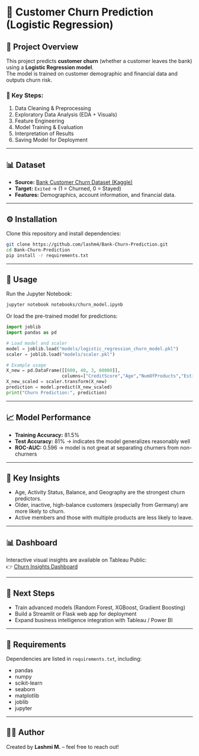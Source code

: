 # 🏦 Customer Churn Prediction (Logistic Regression)

## 📌 Project Overview

This project predicts **customer churn** (whether a customer leaves the bank) using a **Logistic Regression model**.  
The model is trained on customer demographic and financial data and outputs churn risk.

### 🔑 Key Steps:
1. Data Cleaning & Preprocessing  
2. Exploratory Data Analysis (EDA + Visuals)  
3. Feature Engineering  
4. Model Training & Evaluation  
5. Interpretation of Results  
6. Saving Model for Deployment  

---

## 📊 Dataset

- **Source:** [Bank Customer Churn Dataset (Kaggle)](https://www.kaggle.com/datasets/shubhammeshram579/bank-customer-churn-prediction)  
- **Target:** `Exited` → (1 = Churned, 0 = Stayed)  
- **Features:** Demographics, account information, and financial data.  

---

## ⚙️ Installation

Clone this repository and install dependencies:

```bash
git clone https://github.com/lashm4/Bank-Churn-Prediction.git
cd Bank-Churn-Prediction
pip install -r requirements.txt
```

---

## 🚀 Usage

Run the Jupyter Notebook:

```bash
jupyter notebook notebooks/churn_model.ipynb
```

Or load the pre-trained model for predictions:

```python
import joblib
import pandas as pd

# Load model and scaler
model = joblib.load("models/logistic_regression_churn_model.pkl")
scaler = joblib.load("models/scaler.pkl")

# Example usage
X_new = pd.DataFrame([[600, 40, 3, 60000]],
                     columns=["CreditScore","Age","NumOfProducts","EstimatedSalary"])
X_new_scaled = scaler.transform(X_new)
prediction = model.predict(X_new_scaled)
print("Churn Prediction:", prediction)
```

---

## 📈 Model Performance

- **Training Accuracy:** 81.5%  
- **Test Accuracy:** 81% → indicates the model generalizes reasonably well  
- **ROC-AUC:** 0.596 → model is not great at separating churners from non-churners  

---

## 🔑 Key Insights

- Age, Activity Status, Balance, and Geography are the strongest churn predictors.  
- Older, inactive, high-balance customers (especially from Germany) are more likely to churn.  
- Active members and those with multiple products are less likely to leave.  

---

## 📊 Dashboard

Interactive visual insights are available on Tableau Public:  
👉 [Churn Insights Dashboard](https://public.tableau.com/app/profile/lashmi.munante/viz/ChurnInsightsDashboard/Dashboard1#1)

---

## 📌 Next Steps

- Train advanced models (Random Forest, XGBoost, Gradient Boosting)  
- Build a Streamlit or Flask web app for deployment  
- Expand business intelligence integration with Tableau / Power BI  

---

## 📜 Requirements

Dependencies are listed in `requirements.txt`, including:

- pandas  
- numpy  
- scikit-learn  
- seaborn  
- matplotlib  
- joblib  
- jupyter  

---

## 👩‍💻 Author

Created by **Lashmi M.** – feel free to reach out!

